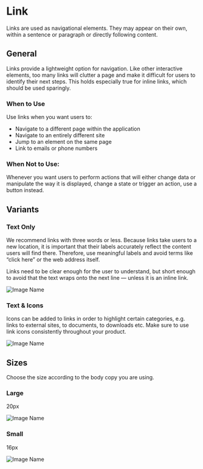 # Link

Links are used as navigational elements. They may appear on their own, within a sentence or paragraph or directly following content.

## General

Links provide a lightweight option for navigation. Like other interactive elements, too many links will clutter a page and make it difficult for users to identify their next steps. This holds especially true for inline links, which should be used sparingly.

### When to Use

Use links when you want users to:

- Navigate to a different page within the application
- Navigate to an entirely different site
- Jump to an element on the same page
- Link to emails or phone numbers

### When Not to Use:

Whenever you want users to perform actions that will either change data or manipulate the way it is displayed, change a state or trigger an action, use a button instead.

## Variants

### Text Only

We recommend links with three words or less. Because links take users to a new location, it is important that their labels accurately reflect the content users will find there. Therefore, use meaningful labels and avoid terms like “click here” or the web address itself.

Links need to be clear enough for the user to understand, but short enough to avoid that the text wraps onto the next line — unless it is an inline link.

![Image Name](/assets/3_components/link/image-20200810095435628.png)

### Text & Icons

Icons can be added to links in order to highlight certain categories, e.g. links to external sites, to documents, to downloads etc. Make sure to use link icons consistently throughout your product.

![Image Name](/assets/3_components/link/image-20200810095443120.png)

## Sizes

Choose the size according to the body copy you are using.

### Large

20px

![Image Name](/assets/3_components/link/image-20200810095449927.png)

### Small

16px

![Image Name](/assets/3_components/link/image-20200810095443120.png)
